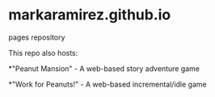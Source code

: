 # markaramirez.github.io
pages repository

This repo also hosts:


  *"Peanut Mansion" - A web-based story adventure game
  
  
  *"Work for Peanuts!" - A web-based incremental/idle game
